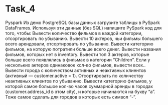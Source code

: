 # Task_4
Pyspark
Из демо PostgreSQL базы данных загрузите таблицы в PySpark DataFrames.
Используя эти данные (без SQL) напишите PySpark код для того, чтобы:
Вывести количество фильмов в каждой категории, отсортировать по убыванию.
Вывести 10 актеров, чьи фильмы большего всего арендовали, отсортировать по убыванию.
Вывести категорию фильмов, на которую потратили больше всего денег.
Вывести названия фильмов, которых нет в inventory.
Вывести топ 3 актеров, которые больше всего появлялись в фильмах в категории “Children”. Если у нескольких актеров одинаковое кол-во фильмов, вывести всех..
Вывести города с количеством активных и неактивных клиентов (активный — customer.active = 1). Отсортировать по количеству неактивных клиентов по убыванию.
Вывести категорию фильмов, у которой самое большое кол-во часов суммарной аренды в городах (customer.address_id в этом city), и которые начинаются на букву “a”. Тоже самое сделать для городов в которых есть символ “-”.
